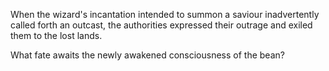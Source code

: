When the wizard's incantation intended to summon a saviour
inadvertently called forth an outcast,
the authorities expressed their outrage
and exiled them to the lost lands.

What fate awaits the newly awakened consciousness of the bean?
